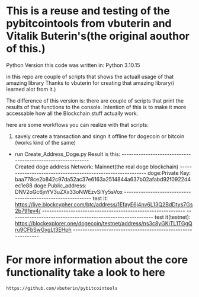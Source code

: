 # This is a reuse and testing of the pybitcointools from vbuterin and Vitalik Buterin's(the original aouthor of this.)

Python Version this code was written in: Python 3.10.15

in this repo are couple of scripts that shows the actuall usage of that amazing library
Thanks to  vbuterin for creating that amazing library(i learned alot from it.)

The difference of this version is:
there are couple of scripts that print the results of that functions to the console.
Intention of this is to make it more accessable how all the 
Blockchain stuff actually work.

here are some workflows you can realize with that scripts:

1. savely create a transaction and singn it offline for dogecoin or bitcoin (works kind of the same)
- run  Create_Address_Doge.py
    Result is this:
        ------------------------------------------------------------    
        Created doge address  Network: Mainnet(the real doge blockchain)
        ------------------------------------------------------------
        doge:Private Key:        baa778ce2b842c97da52ac37e6163a2514844a637b02afabd92f0922d4ec1e88
        doge:Public_address:     DNV2oGc6jnYV3uZXx33oNWEzvSiYy5sVox
        ------------------------------------------------------------
        test it: https://live.blockcypher.com/btc/address/1EfayE6j4nv6L13Q2BdDtys7Gs2b791ev4/
        ------------------------------------------------------------
        ------------------------------------------------------------
        test it(testnet): https://blockexplorer.one/dogecoin/testnet/address/ns3c8yGKiTL1TGgQru9CFbSwGxgLt3EHph
        ------------------------------------------------------------


# For more information about the core functionality take a look to here 
    https://github.com/vbuterin/pybitcointools



